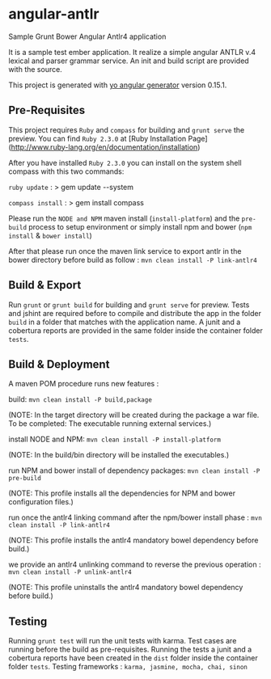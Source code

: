 # angular-antlr
Sample Grunt Bower Angular Antlr4 application

It is a sample test ember application. It realize a simple angular ANTLR v.4 lexical and parser grammar service.
An init and build script are provided with the source.

This project is generated with [yo angular generator](https://github.com/yeoman/generator-angular)
version 0.15.1.

## Pre-Requisites

This project requires `Ruby` and `compass` for building and `grunt serve` the preview.
You can find `Ruby 2.3.0` at [Ruby Installation Page] (http://www.ruby-lang.org/en/documentation/installation)

After you have installed `Ruby 2.3.0` you can install on the system shell compass with this two commands:

`ruby update` : > gem update --system

`compass install` : > gem install compass

Please run the `NODE and NPM` maven install (`install-platform`) and the `pre-build` process to setup environment or simply install npm and bower (`npm install` & `bower install`)

After that please run once the maven link service to export antlr in the bower directory before build as follow :
`mvn clean install -P link-antlr4`

## Build & Export

Run `grunt` or `grunt build` for building and `grunt serve` for preview.
Tests and jshint are required before to compile and distribute the app in the folder `build` in a folder that matches with the application name. A junit and a cobertura reports are provided in the same folder inside the container folder `tests`.


## Build & Deployment

A maven POM procedure runs new features :

build:
`mvn clean install -P build,package`

(NOTE: In the target directory will be created during the package a war file. To be completed: The executable running external services.)

install NODE and NPM:
`mvn clean install -P install-platform`

(NOTE: In the build/bin directory will be installed the executables.)

run NPM and bower install of dependency packages:
`mvn clean install -P pre-build`

(NOTE: This profile installs all the dependencies for NPM and bower configuration files.)

run once the antlr4 linking command after the npm/bower install phase :
`mvn clean install -P link-antlr4`

(NOTE: This profile installs the antlr4 mandatory bowel dependency before build.)

we provide an antlr4 unlinking command to reverse the previous operation :
`mvn clean install -P unlink-antlr4`

(NOTE: This profile uninstalls the antlr4 mandatory bowel dependency before build.)

## Testing

Running `grunt test` will run the unit tests with karma. Test cases are running before the build as pre-requisites.
Running the tests a junit and a cobertura reports have been created  in the `dist` folder inside the container folder `tests`.
Testing frameworks : `karma, jasmine, mocha, chai, sinon`
